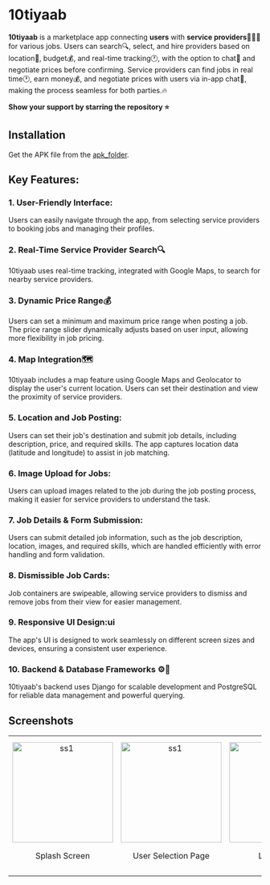 # 10tiyaab
**10tiyaab** is a marketplace app connecting **users** with **service providers**👷🏼‍♂️ for various jobs. Users can search🔍, select, and hire providers based on location📍, budget💰, and real-time tracking🕐, with the option to chat💬 and negotiate prices before confirming. Service providers can find jobs in real time🕐, earn money💰, and negotiate prices with users via in-app chat💬, making the process seamless for both parties.🔥


**Show your support by starring the repository ⭐️**
## Installation

Get the APK file from the [apk_folder](https://github.com/osamajaved07/10tiyaab/tree/main/Apk%20Folder).
  
## Key Features:
### 1.  User-Friendly Interface:
   Users can easily navigate through the app, from selecting service providers to booking jobs and managing their profiles.
### 2.  Real-Time Service Provider Search🔍
   10tiyaab uses real-time tracking, integrated with Google Maps, to search for nearby service providers.
### 3.  Dynamic Price Range💰
   Users can set a minimum and maximum price range when posting a job. The price range slider dynamically adjusts based on user input, allowing more flexibility in job pricing.
### 4.  Map Integration🗺️
   10tiyaab includes a map feature using Google Maps and Geolocator to display the user's current location. Users can set their destination and view the proximity of service providers.
### 5.  Location and Job Posting:
   Users can set their job's destination and submit job details, including description, price, and required skills. The app captures location data (latitude and longitude) to assist in job matching.
### 6.  Image Upload for Jobs:
   Users can upload images related to the job during the job posting process, making it easier for service providers to understand the task.
### 7.  Job Details & Form Submission:
   Users can submit detailed job information, such as the job description, location, images, and required skills, which are handled efficiently with error handling and form validation.
### 8.  Dismissible Job Cards:
   Job containers are swipeable, allowing service providers to dismiss and remove jobs from their view for easier management.
### 9.  Responsive UI Design:ui
   The app's UI is designed to work seamlessly on different screen sizes and devices, ensuring a consistent user experience.
### 10.  Backend & Database Frameworks ⚙️💾
   10tiyaab's backend uses Django for scalable development and PostgreSQL for reliable data management and powerful querying.

## Screenshots
<table>
  <tr>
    <td align="center">
      <img src="https://github.com/user-attachments/assets/a9046842-881f-4a41-be63-80d316ad3f32" alt="ss1" width="200"/>
      <p>Splash Screen</p>
    </td>
    <td align="center">
      <img src="https://github.com/user-attachments/assets/ff8c2178-5ea5-4657-973a-f2abab0147f3" alt="ss1" width="200"/>
      <p>User Selection Page</p>
    </td>
    <td align="center">
      <img src="https://github.com/user-attachments/assets/35d18d2f-7979-429d-8369-723e68e5e7e6" alt="ss1" width="200"/>
      <p>Login Page</p>
    </td>
    <td align="center">
      <img src="https://github.com/user-attachments/assets/f5d5e867-4624-4aaf-bfd5-5021dcdda0fc" alt="ss1" width="200"/>
      <p>Customer Registration Page</p>
    </td>
  </tr>
</table>




















